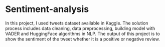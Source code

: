 # Sentiment-analysis
In this project, I used tweets dataset available in Kaggle. The solution process includes data cleaning, data preprocessing, building model with VADER and HuggingFace algorithms in NLP. The output of this project is to show the sentiment of the tweet whether it is a positive or negative review.
